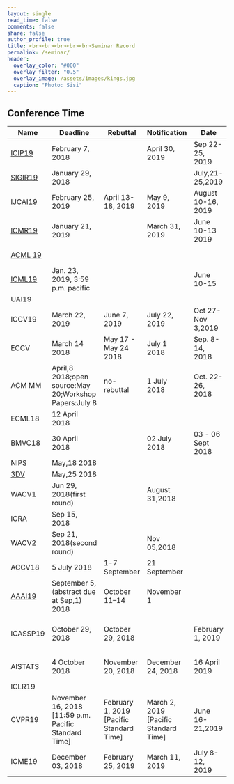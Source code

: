 ```yaml
---
layout: single
read_time: false
comments: false
share: false
author_profile: true
title: <br><br><br><br><br>Seminar Record
permalink: /seminar/
header:
  overlay_color: "#000"
  overlay_filter: "0.5"
  overlay_image: /assets/images/kings.jpg
  caption: "Photo: Sisi"
---
```


<!--
## Seminar Record


> <small>
    2017.11.3<br>
    Network Compresssion<br>
    (<a href="/note/compress-network.pdf"  target="_blank">.pdf</a>)
</small>

> <small>
    2017.10.3<br>
    Large Kernel Matters<br>
    (<a href="/note/largeKernelMatters.pdf"  target="_blank">.pdf</a>)
</small>


> <small>
    2017.6.19<br>
    Training Neural Networks Without Gradients: A Scalable ADMM Approach<br>
    (<a href="/note/admm_nn.pdf"  target="_blank">.pdf</a>)
</small>
-->

## Conference Time 

| Name | Deadline | Rebuttal | Notification | Date | Place |
| --- | --- | --- | --- | --- | --- |
| <a href="http://2019.ieeeicip.org/index.php?action=page3&id=1"  target="_blank" >ICIP19</a> | February 7, 2018 |  | April 30, 2019 | Sep 22-25, 2019 |  Taiwan|
| <a href="http://sigir.org/sigir2019/"  target="_blank" >SIGIR19</a>|January 29, 2018|  |  |July,21-25,2019|Paris|
|<a href="https://www.ijcai-18.org/important-dates/"  target="_blank" >IJCAI19</a> |February 25, 2019| April 13-18, 2019 | May 9, 2019 |August 10-16, 2019|Macao|
|<a href="http://www.icmr2018.org/"  target="_blank" >ICMR19</a>|January 21, 2019|  | March 31, 2019 |June 10-13 2019|Ottawa, Canada|
|<a href="http://www.acml-conf.org/2019/"  target="_blank">ACML 19</a>| |  |  ||Nagoya, Japan|
|<a href="https://icml.cc/Conferences/2019/CallForPapers"  target="_blank">ICML19</a>|Jan. 23, 2019, 3:59 p.m. pacific|  |  |June 10-15|Long Beach, CA, USA|
|UAI19||  | |||
|ICCV19|March 22, 2019|June 7, 2019 | July 22, 2019|Oct 27-Nov 3,2019|Seoul, Korea|
| ECCV | March 14 2018 |May 17 - May 24 2018| July 1 2018 |Sep. 8-14, 2018|Munich, Germany|
| ACM MM | April,8 2018;open source:May 20;Workshop Papers:July 8 |no-rebuttal  | 1 July 2018 |Oct. 22-26, 2018|Seoul, Korea|
|ECML18|12 April 2018|  |  |||
|BMVC18|30 April 2018|  | 02 July 2018 |03 - 06 Sept 2018|Northumbria University|
|NIPS| May,18  2018 |  |  |||
|<a href="http://3dv18.uniud.it/"  target="_blank">3DV</a>| May,25  2018 |  |  ||
|WACV1|Jun 29, 2018(first round)|  |  August 31,2018|||
|ICRA|Sep 15, 2018|  | |||
|WACV2|Sep 21, 2018(second round)|  |  Nov 05,2018|||
|ACCV18|5 July 2018 | 1-7 September |  21 September|||
| <a href="https://aaai.org/Conferences/AAAI-19/aaai19call/#"  target="_blank">AAAI19</a> | September 5,(abstract due at Sep,1) 2018 | October 11–14 | November 1 |||
| ICASSP19 | October 29, 2018|October 29, 2018  |  |February 1, 2019|12 - 17 May, 2019 · Brighton, UK|
|AISTATS|4 October 2018  | November 20, 2018 | December 24, 2018 |16 April 2019|Naha, Okinawa, Japan  |
|ICLR19||  |  ||  |
| CVPR19 |  November 16, 2018 [11:59 p.m. Pacific Standard Time]| 	February 1, 2019 [Pacific Standard Time] | March 2, 2019 [Pacific Standard Time]| June 16-21,2019 | Long Beach, CA|
| ICME19 |  December 03, 2018|  February 25, 2019| March 11, 2019 | July 8-12, 2019 | Shanghai|

<!--
## Journal

IJCV, CVIU

## Workshop

| Name | Deadline |
|------|------|
|ACM MM|8 July, 2018|
|[ECCV VOT2018](http://www.votchallenge.net/vot2018/)|
|[ECCV VISDA2018](http://ai.bu.edu/visda-2018/)|
|[ECCV MULA](https://mula2018.github.io/)|7.6|
|[Deep Vision](https://deepvision.data61.csiro.au/index.html)|March 25th|
|[3D humans in CVPR](https://project.inria.fr/humans2018/)|March 29th|
|[deepglobe](http://deepglobe.org/challenge.html)|May 1,2018,paper submission deadline|
|[Beyond Supervised Learning](http://www.beyond-supervised.ai/)|May 18|
|[Language and Vision Workshop](http://languageandvision.com/submissions.html)|May 31th,2018|


#### Pacific Daylight Time

<div class="thetimenow-embeddable-clock" data-type="clock" data-font-color="#000000" data-border-color="#000000" data-background-color="#ffffff" data-font-size="60" > <a href="http://www.thetimenow.com/" rel="nofollow" target="_blank">© The Time Now</a> </div> 
<script type="text/javascript" src="http://www.thetimenow.com/ttn-embed.min.js"></script>

-->


